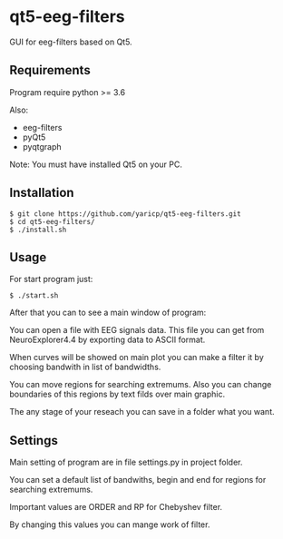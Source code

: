 # qt5-eeg-filters

GUI for eeg-filters based on Qt5.

## Requirements

Program require python >= 3.6

Also:

* eeg-filters
* pyQt5
* pyqtgraph

Note: You must have installed Qt5  on your PC.

## Installation



```
$ git clone https://github.com/yaricp/qt5-eeg-filters.git
$ cd qt5-eeg-filters/
$ ./install.sh
```

## Usage

For start program just:

```
$ ./start.sh
```

After that you can to see a main window of program:

You can open a file with EEG signals data.
This file you can get from NeuroExplorer4.4 by exporting data to ASCII format.

When curves will be showed on main plot you can make a filter it by choosing bandwith in list of bandwidths.

You can move regions for searching extremums. Also you can change boundaries of this regions by text filds over main graphic.

The any stage of your reseach you can save in a folder what you want.


## Settings

Main setting of program are in file settings.py in project folder.

You can set a default list of bandwiths, begin and end for regions for searching extremums.

Important values are ORDER and RP for Chebyshev filter.

By changing this values you can mange work of filter.
